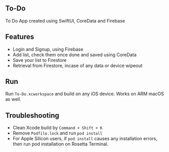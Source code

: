 ## To-Do
To Do App created using SwiftUI, CoreData and Firebase

## Features
* Login and Signup, using Firebase 
* Add list, check them once done and saved using CoreData
* Save your list to Firestore
* Retrieval from Firestore, incase of any data or device wipeout

## Run
Run `To-Do.xcworkspace` and build on any iOS device. Works on ARM macOS as well.

## Troubleshooting
* Clean Xcode build by `Command + Shift + K`
* Remove `Podfile.lock` and run `pod install`
* For Apple Silicon users, if  `pod install` causes any installation errors, then run pod installation on Rosetta Terminal.

